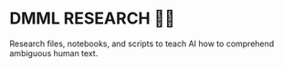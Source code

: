 # DMML RESEARCH 🕵️‍♂️

Research files, notebooks, and scripts to teach AI how to comprehend ambiguous human text.
